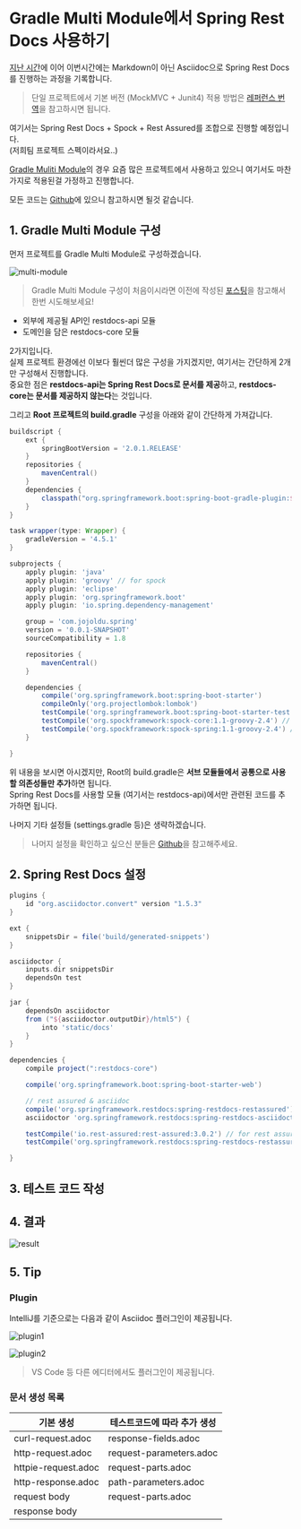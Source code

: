# Gradle Multi Module에서 Spring Rest Docs 사용하기

[지난 시간](http://jojoldu.tistory.com/289)에 이어 이번시간에는 Markdown이 아닌 Asciidoc으로 Spring Rest Docs를 진행하는 과정을 기록합니다.  
  
> 단일 프로젝트에서 기본 버전 (MockMVC + Junit4) 적용 방법은 [레퍼런스 번역](http://springboot.tistory.com/26)을 참고하시면 됩니다.

여기서는 Spring Rest Docs + Spock + Rest Assured를 조합으로 진행할 예정입니다.  
(저희팀 프로젝트 스펙이라서요..)  
  
[Gradle Muliti Module](http://jojoldu.tistory.com/123)의 경우 요즘 많은 프로젝트에서 사용하고 있으니 여기서도 마찬가지로 적용된걸 가정하고 진행합니다.  
  
모든 코드는 [Github](https://github.com/jojoldu/springboot-rest-docs-spock)에 있으니 참고하시면 될것 같습니다.

## 1. Gradle Multi Module 구성

먼저 프로젝트를 Gradle Multi Module로 구성하겠습니다.  

![multi-module](./images/multi-module.png)

> Gradle Multi Module 구성이 처음이시라면 이전에 작성된 [포스팅](http://jojoldu.tistory.com/123)을 참고해서 한번 시도해보세요!


* 외부에 제공될 API인 restdocs-api 모듈
* 도메인을 담은 restdocs-core 모듈

2가지입니다.  
실제 프로젝트 환경에선 이보다 훨씬더 많은 구성을 가지겠지만, 여기서는 간단하게 2개만 구성해서 진행합니다.  
중요한 점은 **restdocs-api는 Spring Rest Docs로 문서를 제공**하고, **restdocs-core는 문서를 제공하지 않는다**는 것입니다.  
  
그리고 **Root 프로젝트의 build.gradle** 구성을 아래와 같이 간단하게 가져갑니다.

```groovy
buildscript {
    ext {
        springBootVersion = '2.0.1.RELEASE'
    }
    repositories {
        mavenCentral()
    }
    dependencies {
        classpath("org.springframework.boot:spring-boot-gradle-plugin:${springBootVersion}")
    }
}

task wrapper(type: Wrapper) {
    gradleVersion = '4.5.1'
}

subprojects {
    apply plugin: 'java'
    apply plugin: 'groovy' // for spock
    apply plugin: 'eclipse'
    apply plugin: 'org.springframework.boot'
    apply plugin: 'io.spring.dependency-management'

    group = 'com.jojoldu.spring'
    version = '0.0.1-SNAPSHOT'
    sourceCompatibility = 1.8

    repositories {
        mavenCentral()
    }

    dependencies {
        compile('org.springframework.boot:spring-boot-starter')
        compileOnly('org.projectlombok:lombok')
        testCompile('org.springframework.boot:spring-boot-starter-test')
        testCompile('org.spockframework:spock-core:1.1-groovy-2.4') // for spock
        testCompile('org.spockframework:spock-spring:1.1-groovy-2.4') // for spock
    }

}
```

위 내용을 보시면 아시겠지만, Root의 build.gradle은 **서브 모듈들에서 공통으로 사용할 의존성들만 추가**하면 됩니다.  
Spring Rest Docs를 사용할 모듈 (여기서는 restdocs-api)에서만 관련된 코드를 추가하면 됩니다.  
  
나머지 기타 설정들 (settings.gradle 등)은 생략하겠습니다.  

> 나머지 설정을 확인하고 싶으신 분들은 [Github](https://github.com/jojoldu/springboot-rest-docs-spock)을 참고해주세요.

## 2. Spring Rest Docs 설정

```groovy
plugins {
    id "org.asciidoctor.convert" version "1.5.3"
}

ext {
    snippetsDir = file('build/generated-snippets')
}

asciidoctor {
    inputs.dir snippetsDir
    dependsOn test
}

jar {
    dependsOn asciidoctor
    from ("${asciidoctor.outputDir}/html5") {
        into 'static/docs'
    }
}

dependencies {
    compile project(":restdocs-core")

    compile('org.springframework.boot:spring-boot-starter-web')

    // rest assured & asciidoc
    compile('org.springframework.restdocs:spring-restdocs-restassured')
    asciidoctor 'org.springframework.restdocs:spring-restdocs-asciidoctor:2.0.1.RELEASE'

    testCompile('io.rest-assured:rest-assured:3.0.2') // for rest assured
    testCompile('org.springframework.restdocs:spring-restdocs-restassured') // for rest assured

}

```

## 3. 테스트 코드 작성

## 4. 결과

![result](./images/result.png)

## 5. Tip

### Plugin

IntelliJ를 기준으로는 다음과 같이 Asciidoc 플러그인이 제공됩니다.

![plugin1](./images/plugin1.png)

![plugin2](./images/plugin2.png)

> VS Code 등 다른 에디터에서도 플러그인이 제공됩니다.

### 문서 생성 목록

| 기본 생성             | 테스트코드에 따라 추가 생성    |
|---------------------|-------------------------|
| curl-request.adoc   | response-fields.adoc    |
| http-request.adoc   | request-parameters.adoc |
| httpie-request.adoc | request-parts.adoc      |
| http-response.adoc  | path-parameters.adoc    |
| request body        | request-parts.adoc      |
| response body       |                         |